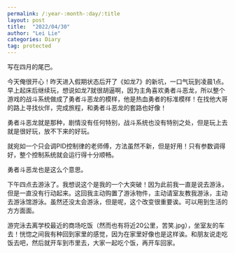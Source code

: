 ```yaml
---
permalink: /:year-:month-:day/:title
layout: post
title:  "2022/04/30"
author: "Lei Lie"
categories: Diary
tag: protected
---
```


写在四月的尾巴。

今天俺很开心！昨天进入假期状态后开了《如龙7》的新坑，一口气玩到凌晨1点。早上起床后继续玩，想说如龙7就很胡逼啊，因为主角喜欢勇者斗恶龙，所以整个游戏的战斗系统做成了勇者斗恶龙的模样，他是热血勇者的标准模样！在找他大哥的路上寻找伙伴，完成旅程，和勇者斗恶龙的套路也好像！

勇者斗恶龙就是那种，剧情没有任何特别，战斗系统也没有特别之处，但是玩上去就是很好玩，放不下来的好玩。

就宛如一个只会调PID控制律的老师傅，方法虽然不新，但是好用！只有参数调得好，整个控制系统就会运行得十分顺畅。

勇者斗恶龙也是这么个意思。

下午四点去游泳了。我想说这个是我的一个大突破！因为此前我一直是说去游泳，但是一直没有行动起来。这回我主动购置了游泳物件，主动请室友教我游泳，主动去游泳馆游泳。虽然还没太会游泳，但是呢，这个改变很重要诶。可以用到生活的方方面面。

游完泳去离学校最近的商场吃饭（然而也有将近20公里，苦笑.jpg），坐室友的车去！恍惚之间我有种回到家里的感觉，因为在家里好像也是这样诶。和朋友说走吃饭去吧，然后就开车到市里去，大家一起吃个饭，再开车回家。
